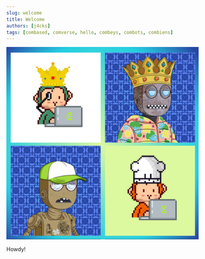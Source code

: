 ```yaml
---
slug: welcome
title: Welcome
authors: [j4cks]
tags: [combased, comverse, hello, combeys, combots, combiens]
---
```


![Combased logo](./combasedQ2.png)

Howdy!